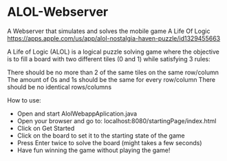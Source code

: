 # ALOL-Webserver
A Webserver that simulates and solves the mobile game A Life Of Logic https://apps.apple.com/us/app/alol-nostalgia-haven-puzzle/id1329455663

A Life of Logic (ALOL) is a logical puzzle solving game where the objective is to fill a board with two different tiles (0 and 1) while satisfying 3 rules:

There should be no more than 2 of the same tiles on the same row/column
The amount of 0s and 1s should be the same for every row/column
There should be no identical rows/columns

How to use:
- Open and start AlolWebappAplication.java
- Open your browser and go to: localhost:8080/startingPage/index.html
- Click on Get Started
- Click on the board to set it to the starting state of the game
- Press Enter twice to solve the board (might takes a few seconds)
- Have fun winning the game without playing the game!

